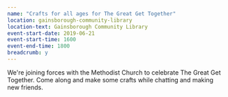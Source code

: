 ```yaml
---
name: "Crafts for all ages for The Great Get Together"
location: gainsborough-community-library
location-text: Gainsborough Community Library
event-start-date: 2019-06-21
event-start-time: 1600
event-end-time: 1800
breadcrumb: y
---
```


We're joining forces with the Methodist Church to celebrate The Great Get Together. Come along and make some crafts while chatting and making new friends.
